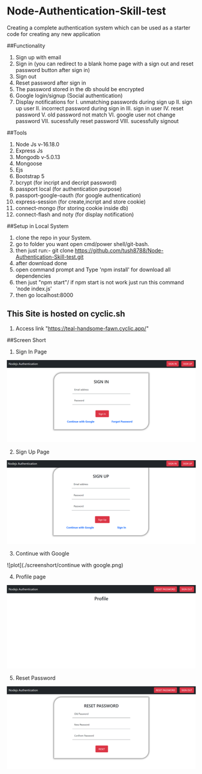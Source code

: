 # Node-Authentication-Skill-test
Creating a complete authentication system which can be used as a starter code for creating any new application

##Functionality
1. Sign up with email
2. Sign in (you can redirect to a blank home page with a sign out and reset password button after sign in)
3. Sign out
4. Reset password after sign in
5. The password stored in the db should be encrypted
6. Google login/signup (Social authentication)
7. Display notifications for
  I. unmatching passwords during sign up
  II. sign up user
  II. incorrect password during sign in
  III. sign in user
  IV. reset password 
  V. old password not match 
  VI. google user not change password
  VII. sucessfully reset password
  VIII. sucessfully signout
  
##Tools 
1. Node Js  v-16.18.0
2. Express Js
3. Mongodb  v-5.0.13
4. Mongoose
5. Ejs 
6. Bootstrap 5
7. bcrypt (for incript and decript password)
8. passport local (for authentication purpose)
9. passport-google-oauth (for google authentication)
10. express-session (for create,incript and store cookie)
11. connect-mongo (for storing cookie inside db)
12. connect-flash and noty (for display notification)


##Setup in Local System

1. clone the repo in your System.
2. go to folder you want open cmd/power shell/git-bash. 
3. then just run:- git clone https://github.com/tush8788/Node-Authentication-Skill-test.git
4. after download done 
5. open command prompt and Type 'npm install' for download all dependencies 
6. then just "npm start"/ if npm start is not work just run this command 'node index.js'
7. then go localhost:8000

## This Site is hosted on cyclic.sh
1. Access link "https://teal-handsome-fawn.cyclic.app/"


##Screen Short
1. Sign In Page

![plot](./screenshort/signinpage.png)

2. Sign Up Page

![plot](./screenshort/signuppage.png)

3. Continue with Google

![plot](./screenshort/continue with google.png)

4. Profile page

![plot](./screenshort/profilepage.png)

5. Reset Password

![plot](./screenshort/resetpassword.png)
